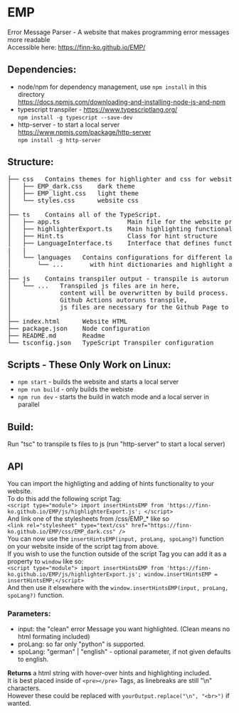 # EMP

Error Message Parser - A website that makes programming error messages more readable  
Accessible here: https://finn-ko.github.io/EMP/  

## Dependencies:

- node/npm for dependency management, use `npm install` in this directory  
  https://docs.npmjs.com/downloading-and-installing-node-js-and-npm    
- typescript transpiler - https://www.typescriptlang.org/  
  `npm install -g typescript --save-dev`   
- http-server - to start a local server https://www.npmjs.com/package/http-server  
  `npm install -g http-server`  
  
## Structure:  

<pre>
├── css   Contains themes for highlighter and css for website.
│   ├── EMP_dark.css    dark theme
│   ├── EMP_light.css   light theme
│   └── styles.css      website css
│
├── ts    Contains all of the TypeScript.
│   ├── app.ts                  Main file for the website providing its functionality.
│   ├── highlighterExport.ts    Main highlighting functionality which can be importet for API
│   ├── Hint.ts                 Class for hint structure
│   ├── LanguageInterface.ts    Interface that defines functionalities for programming languages
|   |
│   └── languages   Contains configurations for different languages
│       └── ...		  with hint dictionaries and highlight algos.
|
├── js    Contains transpiler output - transpile is autorun on commit
│   └── ...   Transpiled js files are in here,
│             content will be overwritten by build process.
│             Github Actions autoruns transpile,
│             js files are necessary for the Github Page to work.
│
├── index.html      Website HTML
├── package.json    Node configuration
├── README.md       Readme
└── tsconfig.json   TypeScript Transpiler configuration
</pre>
  
## Scripts - These Only Work on Linux:

- `npm start` - builds the website and starts a local server  
- `npm run build` - only builds the webiste  
- `npm run dev` - starts the build in watch mode and a local server in parallel

## Build:
 
Run "tsc" to transpile ts files to js
(run "http-server" to start a local server)  
  
## API  
  
You can import the highligting and adding of hints functionality to your website.  
To do this add the following script Tag:  
`<script type="module"> import insertHintsEMP from 'https://finn-ko.github.io/EMP/js/highlighterExport.js'; </script>`  
And link one of the stylesheets from /css/EMP_* like so  
`<link rel="stylesheet" type="text/css" href="https://finn-ko.github.io/EMP/css/EMP_dark.css" />`  
You can now use the `insertHintsEMP(input, proLang, spoLang?)` function on your website inside of the script tag from above.  
If you wish to use the function outside of the script Tag you can add it as a property to `window` like so:  
`<script type="module"> import insertHintsEMP from 'https://finn-ko.github.io/EMP/js/highlighterExport.js'; window.insertHintsEMP = insertHintsEMP;</script>`  
And then use it elsewhere with the `window.insertHintsEMP(input, proLang, spoLang?)` function.  
  
### Parameters:  
- input: the "clean" error Message you want highlighted. (Clean means no html formating included)  
- proLang: so far only "python" is supported.  
- spoLang: "german" | "english" - optional parameter, if not given defaults to english.
  
**Returns** a html string with hover-over hints and highlighting included.  
It is best placed inside of `<pre></pre>` Tags, as linebreaks are still "\n" characters.  
However these could be replaced with `yourOutput.replace("\n", "<br>")` if wanted. 

